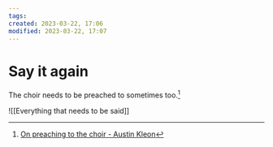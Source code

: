 ```yaml
---
tags: 
created: 2023-03-22, 17:06
modified: 2023-03-22, 17:07
---
```


# Say it again
The choir needs to be preached to sometimes too.[^1]

![[Everything that needs to be said]]

[^1]: [On preaching to the choir - Austin Kleon](https://austinkleon.com/2023/03/13/on-preaching-to-the-choir/?utm_source=substack&utm_medium=email)